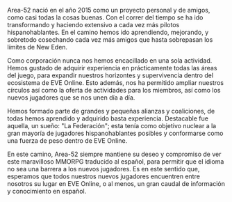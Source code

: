 Area-52 nació en el año 2015 como un proyecto personal y de amigos, como casi todas la cosas buenas. Con el correr del tiempo se ha ido transformando y haciendo extensivo a cada vez más pilotos hispanohablantes. En el camino hemos ido aprendiendo, mejorando, y sobretodo cosechando cada vez más amigos que hasta sobrepasan los límites de New Eden.

Como corporación nunca nos hemos encacillado en una sola actividad. Hemos gustado de adquirir experiencia en prácticamente todas las áreas del juego, para expandir nuestros horizontes y supervivencia dentro del ecosistema de EVE Online. Esto además, nos ha permitido ampliar nuestros círculos así como la oferta de actividades para los miembros, así como los nuevos jugadores que se nos unen día a día.

Hemos formado parte de grandes y pequeñas alianzas y coaliciones, de todas hemos aprendido y adquirido basta experiencia. Destacable fue aquella, un sueño: "La Federación"; esta tenía como objetivo nuclear a la gran mayoría de jugadores hispanohablantes posibles y conformarse como una fuerza de peso dentro de EVE Online.

En este camino, Area-52 siempre mantiene su deseo y compromiso de ver este maravilloso MMORPG traducido al español, para permitir que el idioma no sea una barrera a los nuevos jugadores. Es en este sentido que, esperamos que todos nuestros nuevos jugadores encuentren entre nosotros su lugar en EVE Online, o al menos, un gran caudal de información y conocimiento en español. 

